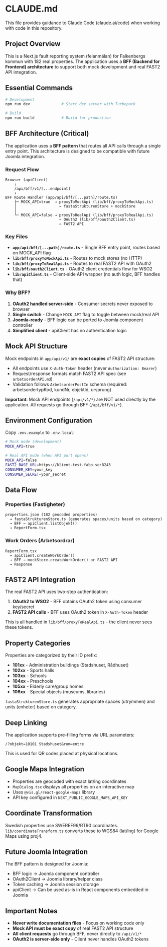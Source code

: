 # CLAUDE.md

This file provides guidance to Claude Code (claude.ai/code) when working with code in this repository.

## Project Overview

This is a Next.js fault reporting system (felanmälan) for Falkenbergs kommun with 182 real properties. The application uses a **BFF (Backend for Frontend) architecture** to support both mock development and real FAST2 API integration.

## Essential Commands

```bash
# Development
npm run dev              # Start dev server with Turbopack

# Build
npm run build            # Build for production
```

## BFF Architecture (Critical)

The application uses a **BFF pattern** that routes all API calls through a single entry point. This architecture is designed to be compatible with future Joomla integration.

### Request Flow

```
Browser (apiClient)
    ↓
    /api/bff/v1/[...endpoint]
    ↓
BFF Route Handler (app/api/bff/[...path]/route.ts)
    ├─ MOCK_API=true  → proxyToMockApi (lib/bff/proxyToMockApi.ts)
    │                   → fastaStrukturenStore + mockStore
    │
    └─ MOCK_API=false → proxyToRealApi (lib/bff/proxyToRealApi.ts)
                        → OAuth2 (lib/bff/oauth2Client.ts)
                        → FAST2 API
```

### Key Files

- **`app/api/bff/[...path]/route.ts`** - Single BFF entry point, routes based on MOCK_API flag
- **`lib/bff/proxyToMockApi.ts`** - Routes to mock stores (no HTTP)
- **`lib/bff/proxyToRealApi.ts`** - Routes to real FAST2 API with OAuth2
- **`lib/bff/oauth2Client.ts`** - OAuth2 client credentials flow for WSO2
- **`lib/apiClient.ts`** - Client-side API wrapper (no auth logic, BFF handles that)

### Why BFF?

1. **OAuth2 handled server-side** - Consumer secrets never exposed to browser
2. **Single switch** - Change `MOCK_API` flag to toggle between mock/real API
3. **Joomla-ready** - BFF logic can be ported to Joomla component controller
4. **Simplified client** - apiClient has no authentication logic

## Mock API Structure

Mock endpoints in `app/api/v1/` are **exact copies** of FAST2 API structure:
- All endpoints use `X-Auth-Token` header (never `Authorization: Bearer`)
- Request/response formats match FAST2 API spec (see `arbetsorderAPI.md`)
- Validation follows `ArbetsorderPostIn` schema (required: arbetsordertypKod, kundNr, objektId, ursprung)

**Important**: Mock API endpoints (`/api/v1/*`) are NOT used directly by the application. All requests go through BFF (`/api/bff/v1/*`).

## Environment Configuration

Copy `.env.example` to `.env.local`:

```bash
# Mock mode (development)
MOCK_API=true

# Real API mode (when API port opens)
MOCK_API=false
FAST2_BASE_URL=https://klient-test.fabo.se:8243
CONSUMER_KEY=your_key
CONSUMER_SECRET=your_secret
```

## Data Flow

### Properties (Fastigheter)
```
properties.json (182 geocoded properties)
  → fastaStrukturenStore.ts (generates spaces/units based on category)
  → BFF → apiClient.listObjekt()
  → ReportForm.tsx
```

### Work Orders (Arbetsordrar)
```
ReportForm.tsx
  → apiClient.createWorkOrder()
  → BFF → mockStore.createWorkOrder() or FAST2 API
  → Response
```

## FAST2 API Integration

The real FAST2 API uses two-step authentication:
1. **OAuth2 to WSO2** - BFF obtains OAuth2 token using consumer key/secret
2. **FAST2 API calls** - BFF uses OAuth2 token in `X-Auth-Token` header

This is all handled in `lib/bff/proxyToRealApi.ts` - the client never sees these tokens.

## Property Categories

Properties are categorized by their ID prefix:
- **101xx** - Administration buildings (Stadshuset, Rådhuset)
- **102xx** - Sports halls
- **103xx** - Schools
- **104xx** - Preschools
- **105xx** - Elderly care/group homes
- **106xx** - Special objects (museums, libraries)

`fastaStrukturenStore.ts` generates appropriate spaces (utrymmen) and units (enheter) based on category.

## Deep Linking

The application supports pre-filling forms via URL parameters:
```
/?objekt=10101 Stadshuset&rum=entre
```

This is used for QR codes placed at physical locations.

## Google Maps Integration

- Properties are geocoded with exact lat/lng coordinates
- `MapDialog.tsx` displays all properties on an interactive map
- Uses `@vis.gl/react-google-maps` library
- API key configured in `NEXT_PUBLIC_GOOGLE_MAPS_API_KEY`

## Coordinate Transformation

Swedish properties use SWEREF99/RT90 coordinates. `lib/coordinateTransform.ts` converts these to WGS84 (lat/lng) for Google Maps using proj4.

## Future Joomla Integration

The BFF pattern is designed for Joomla:
- BFF logic → Joomla component controller
- OAuth2Client → Joomla library/helper class
- Token caching → Joomla session storage
- apiClient → Can be used as-is in React components embedded in Joomla

## Important Notes

- **Never write documentation files** - Focus on working code only
- **Mock API must be exact copy** of real FAST2 API structure
- **All client requests** go through BFF, never directly to `/api/v1/*`
- **OAuth2 is server-side only** - Client never handles OAuth2 tokens
